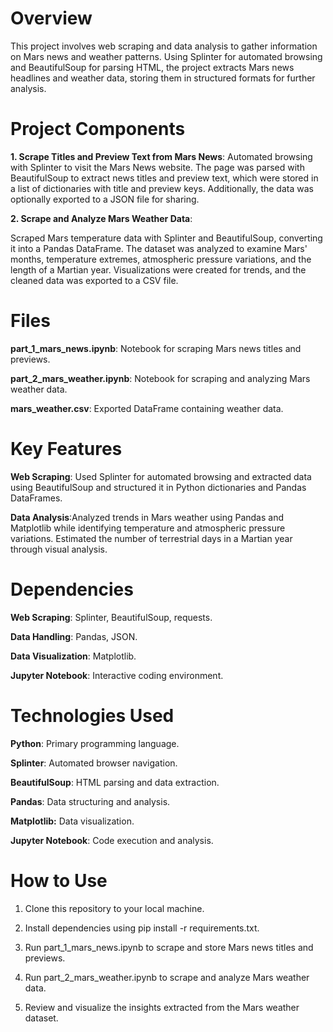 # Overview

This project involves web scraping and data analysis to gather information on Mars news and weather patterns. Using Splinter for automated browsing and BeautifulSoup for parsing HTML, the project extracts Mars news headlines and weather data, storing them in structured formats for further analysis.

# Project Components

__1. Scrape Titles and Preview Text from Mars News__: Automated browsing with Splinter to visit the Mars News website. The page was parsed with BeautifulSoup to extract news titles and preview text, which were stored in a list of dictionaries with title and preview keys. Additionally, the data was optionally exported to a JSON file for sharing.

__2. Scrape and Analyze Mars Weather Data__:

Scraped Mars temperature data with Splinter and BeautifulSoup, converting it into a Pandas DataFrame. The dataset was analyzed to examine Mars' months, temperature extremes, atmospheric pressure variations, and the length of a Martian year. Visualizations were created for trends, and the cleaned data was exported to a CSV file.

# Files

__part_1_mars_news.ipynb__: Notebook for scraping Mars news titles and previews.

__part_2_mars_weather.ipynb__: Notebook for scraping and analyzing Mars weather data.

__mars_weather.csv__: Exported DataFrame containing weather data.

# Key Features

__Web Scraping__: Used Splinter for automated browsing and extracted data using BeautifulSoup and structured it in Python dictionaries and Pandas DataFrames.

__Data Analysis__:Analyzed trends in Mars weather using Pandas and Matplotlib while identifying temperature and atmospheric pressure variations. Estimated the number of terrestrial days in a Martian year through visual analysis.

# Dependencies

__Web Scraping__: Splinter, BeautifulSoup, requests.

__Data Handling__: Pandas, JSON.

__Data Visualization__: Matplotlib.

__Jupyter Notebook__: Interactive coding environment.

# Technologies Used

__Python__: Primary programming language.

__Splinter__: Automated browser navigation.

__BeautifulSoup__: HTML parsing and data extraction.

__Pandas__: Data structuring and analysis.

__Matplotlib:__ Data visualization.

__Jupyter Notebook__: Code execution and analysis.

# How to Use

1. Clone this repository to your local machine.

2. Install dependencies using pip install -r requirements.txt.

3. Run part_1_mars_news.ipynb to scrape and store Mars news titles and previews.

4. Run part_2_mars_weather.ipynb to scrape and analyze Mars weather data.

5. Review and visualize the insights extracted from the Mars weather dataset.
